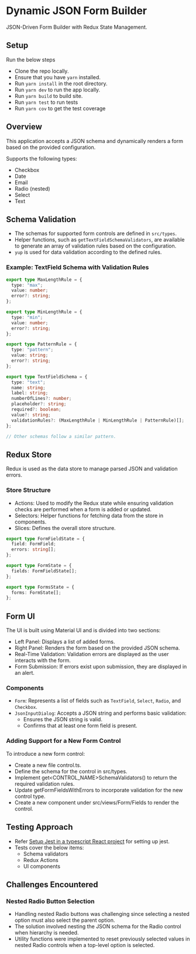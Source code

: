 # Dynamic JSON Form Builder

JSON-Driven Form Builder with Redux State Management.

## Setup

Run the below steps

- Clone the repo locally.
- Ensure that you have `yarn` installed.
- Run `yarn install` in the root directory.
- Run `yarn dev` to run the app locally.
- Run `yarn build` to build site.
- Run `yarn test` to run tests
- Run `yarn cov` to get the test coverage

## Overview

This application accepts a JSON schema and dynamically renders a form based on the provided configuration.

Supports the following types:

- Checkbox
- Date
- Email
- Radio (nested)
- Select
- Text

## Schema Validation

- The schemas for supported form controls are defined in `src/types`.
- Helper functions, such as `getTextFieldSchemaValidators`, are available to generate an array of validation rules based on the configuration.
- `yup` is used for data validation according to the defined rules.

### Example: TextField Schema with Validation Rules

```typescript
export type MaxLengthRule = {
  type: "max";
  value: number;
  error?: string;
};

export type MinLengthRule = {
  type: "min";
  value: number;
  error?: string;
};

export type PatternRule = {
  type: "pattern";
  value: string;
  error?: string;
};

export type TextFieldSchema = {
  type: "text";
  name: string;
  label: string;
  numberOfLines?: number;
  placeholder?: string;
  required?: boolean;
  value?: string;
  validationRules?: (MaxLengthRule | MinLengthRule | PatternRule)[];
};

// Other schemas follow a similar pattern.
```

## Redux Store

Redux is used as the data store to manage parsed JSON and validation errors.

### Store Structure

- Actions: Used to modify the Redux state while ensuring validation checks are performed when a form is added or updated.
- Selectors: Helper functions for fetching data from the store in components.
- Slices: Defines the overall store structure.

```TypeScript
export type FormFieldState = {
  field: FormField;
  errors: string[];
};

export type FormState = {
  fields: FormFieldState[];
};

export type FormsState = {
  forms: FormState[];
};
```

## Form UI

The UI is built using Material UI and is divided into two sections:

- Left Panel: Displays a list of added forms.
- Right Panel: Renders the form based on the provided JSON schema.
- Real-Time Validation: Validation errors are displayed as the user interacts with the form.
- Form Submission: If errors exist upon submission, they are displayed in an alert.

### Components

- `Form`: Represents a list of fields such as `TextField`, `Select`, `Radio`, and `Checkbox`.
- `JsonInputDialog`: Accepts a JSON string and performs basic validation:
  - Ensures the JSON string is valid.
  - Confirms that at least one form field is present.

### Adding Support for a New Form Control

To introduce a new form control:

- Create a new file control.ts.
- Define the schema for the control in src/types.
- Implement get<CONTROL_NAME>SchemaValidators() to return the required validation rules.
- Update getFormFieldsWithErrors to incorporate validation for the new control type.
- Create a new component under src/views/Form/Fields to render the control.

## Testing Approach

- Refer [Setup Jest in a typescript React project](https://medium.com/@vitor.vicen.te/setting-up-jest-js-for-a-vite-ts-js-react-project-the-ultimate-guide-7816f4c8b738) for setting up jest.
- Tests cover the below items:
  - Schema validators
  - Redux Actions
  - UI components

## Challenges Encountered

### Nested Radio Button Selection

- Handling nested Radio buttons was challenging since selecting a nested option must also select the parent option.
- The solution involved nesting the JSON schema for the Radio control when hierarchy is needed.
- Utility functions were implemented to reset previously selected values in nested Radio controls when a top-level option is selected.
